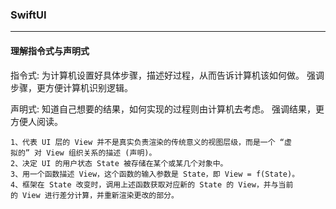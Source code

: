 
### SwiftUI
---
#### 理解指令式与声明式
指令式: 为计算机设置好具体步骤，描述好过程，从而告诉计算机该如何做。
强调步骤，更方便计算机识别逻辑。

声明式: 知道自己想要的结果，如何实现的过程则由计算机去考虑。
强调结果，更方便人阅读。

``` declarative
1、代表 UI 层的 View 并不是真实负责渲染的传统意义的视图层级，而是一个 “虚
拟的” 对 View 组织关系的描述 (声明)。
2、决定 UI 的用户状态 State 被存储在某个或某几个对象中。
3、用一个函数描述 View，这个函数的输入参数是 State，即 View = f(State)。
4、框架在 State 改变时，调用上述函数获取对应新的 State 的 View，并与当前
的 View 进行差分计算，并重新渲染更改的部分。
```